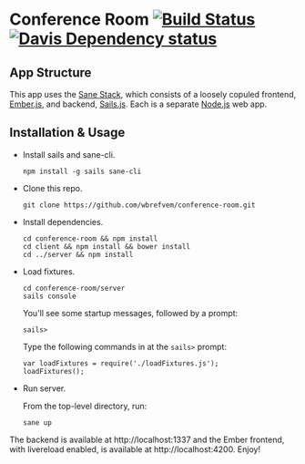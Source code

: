 # Conference Room  [![Build Status](https://travis-ci.org/wbrefvem/conference-room.svg?branch=master)](https://travis-ci.org/wbrefvem/conference-room) [![Davis Dependency status](https://david-dm.org/wbrefvem/conference-room.svg)](https://david-dm.org/wbrefvem/conference-room.svg) 

## App Structure

This app uses the [Sane Stack](http://www.sanestack.com), which consists of a loosely copuled frontend, [Ember.js](http://emberjs.com),
and backend, [Sails.js](http://sailsjs.org). Each is a separate [Node.js](http://nodejs.org) web app. 

## Installation & Usage

* Install sails and sane-cli.  

    ```
    npm install -g sails sane-cli 
    ```

* Clone this repo.  
    
    ```
    git clone https://github.com/wbrefvem/conference-room.git
    ```

* Install dependencies.  

    ```
    cd conference-room && npm install
    cd client && npm install && bower install
    cd ../server && npm install
    ```

* Load fixtures.  

    ```
    cd conference-room/server
    sails console
    ```  

    You'll see some startup messages, followed by a prompt:  

    ```
    sails>
    ```

    Type the following commands in at the ```sails>``` prompt:  

    ```  
    var loadFixtures = require('./loadFixtures.js');
    loadFixtures();
    ```  

* Run server.  

    From the top-level directory, run: 
    ```
    sane up
    ```

The backend is available at http://localhost:1337 and the Ember frontend, with livereload enabled, is available
at http://localhost:4200. Enjoy!